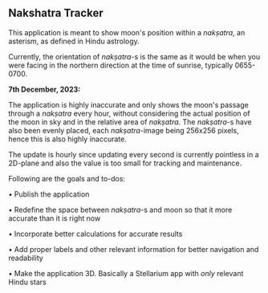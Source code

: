 Nakshatra Tracker
---

This application is meant to show moon's position within a _nakṣatra_, an asterism, as defined in Hindu astrology.

Currently, the orientation of _nakṣatra_-s is the same as it would be when you were facing in the northern direction at the time of sunrise, typically 0655-0700.

**7th December, 2023:**

The application is highly inaccurate and only shows the moon's passage through a _nakṣatra_ every hour, without considering the actual position of the moon in sky and in the relative area of _nakṣatra_. The _nakṣatra_-s have also been evenly placed, each _nakṣatra_-image being 256x256 pixels, hence this is also highly inaccurate.

The update is hourly since updating every second is currently pointless in a 2D-plane and also the value is too small for tracking and maintenance.

Following are the goals and to-dos:

• Publish the application

• Redefine the space between _nakṣatra_-s and moon so that it more accurate than it is right now

• Incorporate better calculations for accurate results

• Add proper labels and other relevant information for better navigation and readability

• Make the application 3D. Basically a Stellarium app with _only_ relevant Hindu stars
